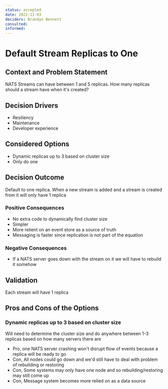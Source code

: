 ```yaml
---
status: accepted
date: 2022-11-03
deciders: Brandyn Bennett
consulted:
informed:
---
```

# Default Stream Replicas to One

## Context and Problem Statement

NATS Streams can have between 1 and 5 replicas. How many replicas should a stream have when it's created?

## Decision Drivers

* Resiliency
* Maintenance
* Developer experience

## Considered Options

* Dynamic replicas up to 3 based on cluster size
* Only do one

## Decision Outcome

Default to one replica. When a new stream is added and a stream is created from it will only have 1 replica

### Positive Consequences

* No extra code to dynamically find cluster size
* Simpler
* More relient on an event store as a source of truth
* Messaging is faster since replication is not part of the equation

### Negative Consequences

* If a NATS server goes down with the stream on it we will have to rebuild it somehow

## Validation

Each stream will have 1 replica

## Pros and Cons of the Options

### Dynamic replicas up to 3 based on cluster size

Will need to determine the cluster size and do anywhere between 1-3 replicas based on how many servers there are

* Pro, one NATS server crashing won't disrupt flow of events because a replica will be ready to go
* Con, All nodes could go down and we'd still have to deal with problem of rebuilding or restoring
* Con, Some systems may only have one node and so rebuilding/restoring may still come up
* Con, Message system becomes more relied on as a data source

